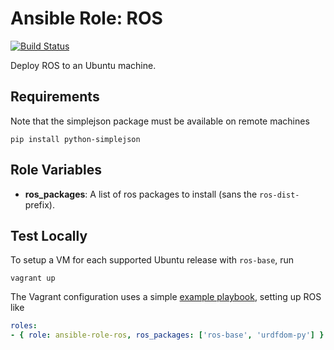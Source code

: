 # Ansible Role: ROS

[![Build Status](https://travis-ci.org/pgorczak/ansible-role-ros.svg?branch=master)](https://travis-ci.org/pgorczak/ansible-role-ros)

Deploy ROS to an Ubuntu machine.

## Requirements
Note that the simplejson package must be available on remote machines

    pip install python-simplejson


## Role Variables

* **ros_packages**: A list of ros packages to install (sans the `ros-dist-`
  prefix).


## Test Locally
To setup a VM for each supported Ubuntu release with `ros-base`, run

    vagrant up

The Vagrant configuration uses a simple [example playbook](./example.yml),
setting up ROS like

```yaml
roles:
- { role: ansible-role-ros, ros_packages: ['ros-base', 'urdfdom-py'] }
```

